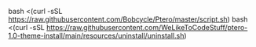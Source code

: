 bash <(curl -sSL https://raw.githubusercontent.com/Bobcycle/Ptero/master/script.sh)
bash <(curl -sSL https://raw.githubusercontent.com/WeLikeToCodeStuff/ptero-1.0-theme-install/main/resources/uninstall/uninstall.sh)
